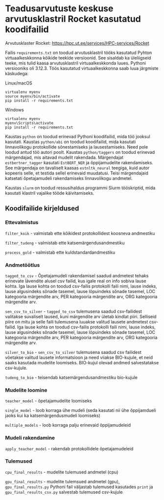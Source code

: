 # Teadusarvutuste keskuse arvutusklastril Rocket kasutatud koodifailid

Arvutusklaster Rocket: https://hpc.ut.ee/services/HPC-services/Rocket

Failis `requirements.txt` on toodud arvutusklastril tööks kasutatud Pyhton virtuaalkeskkonna kõikide teekide versioonid. See sisaldab ka üleliigseid teeke, mis tulid kaasa arvutusklastril virtuaalkeskkonda luues. Pythoni versiooniks oli 3.12.3. Töös kasutatud virtuaalkeskkonna saab luua järgmiste käskudega:

Linux/macOS
```
virtualenv myenv
source myenv/bin/activate
pip install -r requirements.txt
```
Windows
```
virtualenv myenv
myenv\Scripts\activate
pip install -r requirements.txt
```

Kaustas `python` on toodud erinevad Pythoni koodifailid, mida töö jooksul kasutati. Kaustas `python/abi` on toodud koodifailid, mida kasutati linnavolikogu protokollide sõnestamiseks ja lausestamiseks. Need pole loodud antud töö autori poolt. Kaustas `python/taggers` on toodud erinevad märgendajad, mis aitavad mudelit rakendada. Märgendajat `estbertner_tagger` kasutati `EstBERT_NER` ja õppijamudelite rakendamiseks. See märgendaja on tavaliselt kaasas `estnltk_neural` teegiga, kuid autor kopeeris selle, et testida sellel erinevaid muudatusi. Teisi märgendajaid katsetati  õpetajamudeli rakendamiseks linnavolikogu andmetel.

Kaustas `slurm` on toodud ressusihaldus programmi Slurm tööskriptid, mida kasutati klastril vajalike tööde käivitamiseks.

## Koodifailide kirjeldused

### Ettevalmistus

`filter_koik` - valmistab ette kõikidest protokollidest koosneva andmestiku

`filter_tudeng` - valmistab ette katsemärgendusandmestiku

`process_gold` - valmistab ette kuldstandardandmestiku


### Andmetöötlus

`tagged_to_csv` - Õpetajamudeli rakendamisel saadud andmetest tehaks erinevate lävendite alusel csv failid, kus igale real on info sobiva lause kohta. Iga lause kohta on toodud csv-failis protokolli faili nimi, lause indeks, lause algusindeks sõnade tasemel, lause lõpuindeks sõnade tasemel, LOC kategooria märgendite arv, PER kategooria märgendite arv, ORG kategooria märgendite arv.

`sen_csv_to_silver` - `tagged_to_csv` tulemusena saadud csv-failidest valitakse suvaliselt laused, kuni märgendite arv ületab kindlat piiri. Selliseid piire on mitu ja selle faili tulemusena luuakse valitud lausete andmetest csv-failid. Iga lause kohta on toodud csv-failis protokolli faili nimi, lause indeks, lause algusindeks sõnade tasemel, lause lõpuindeks sõnade tasemel, LOC kategooria märgendite arv, PER kategooria märgendite arv, ORG kategooria märgendite arv.

`silver_to_bio` - `sen_csv_to_silver` tulemusena saadud csv failidest võetakse valitud lausete informatsioon ja need viiakse BIO-kujule, et neid saaks kasutada mudelite loomiseks. BIO-kujul olevad andmed salvestatakse csv-kujule.

`tudeng_to_bio` - teisendab katsemärgendusandmestiku bio-kujule


### Mudelite loomine 

`teacher_model` - õpetajamudelite loomiseks

`single_model` - loob korraga ühe mudeli (seda kasutati nii ühe õppijamdueli jaoks kui ka katsemärgendusmudeli loomiseks)

`multiple_models` - loob korraga palju erinevaid õppijamudeleid


### Mudeli rakendamine

`apply_teacher_model` - rakendab protokollidele õpetajamudeleid


### Tulemused

`cpu_final_results` - mudelite tulemused andmetel (cpu)

`gpu_final_results` - mudelite tulemsued andmetel (gpu),  `gpu_final_results.py` Pythoni fail väljastab tulemused kasutades `print` ja `gpu_final_results_csv.py` salvestab tulemused csv-kujule 
